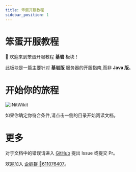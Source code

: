 ```yaml
---
title: 笨蛋开服教程
sidebar_position: 1
---
```


# 笨蛋开服教程

👋 欢迎来到笨蛋开服教程 **基岩** 板块！

此板块是一篇主要针对 **基岩版** 服务器的开服指南,而非 **Java 版**。

# 开始你的旅程

![:NitWikit](https://count.kjchmc.cn/get/@:NitWikit)

如果你确定你符合条件,请点击一侧的目录开始阅读文档。

# 更多

对于文档中的错误请进入 [GitHub](https://github.com/postyizhan/NitWikit) 提出 Issue 或提交 Pr。

欢迎加入 [企鹅群 🐧611076407](https://qm.qq.com/q/lEnfzgzxjq)。
